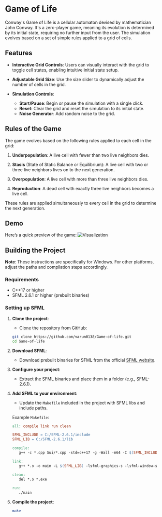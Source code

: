 # Game of Life

Conway's Game of Life is a cellular automaton devised by mathematician John Conway. It's a zero-player game, meaning its evolution is determined by its initial state, requiring no further input from the user. The simulation evolves based on a set of simple rules applied to a grid of cells.

## Features

- **Interactive Grid Controls**:
Users can visually interact with the grid to toggle cell states, enabling intuitive initial state setup.

- **Adjustable Grid Size**:
Use the size slider to dynamically adjust the number of cells in the grid.

- **Simulation Controls**:
   - **Start/Pause**: Begin or pause the simulation with a single click.
   - **Reset**: Clear the grid and reset the simulation to its initial state.
   - **Noise Generator**: Add random noise to the grid.

## Rules of the Game

The game evolves based on the following rules applied to each cell in the grid:

1. **Underpopulation**:   A live cell with fewer than two live neighbors dies.

2. **Stasis** (State of Static Balance or Equilibrium): A live cell with two or three live neighbors lives on to the next generation.

3. **Overpopulation**: A live cell with more than three live neighbors dies.

4. **Reproduction**: A dead cell with exactly three live neighbors becomes a live cell.

These rules are applied simultaneously to every cell in the grid to determine the next generation.

## Demo
Here’s a quick preview of the game:
![Visualization](Gifs/demo3.gif)

## Building the Project
**Note**: These instructions are specifically for Windows. For other platforms, adjust the paths and compilation steps accordingly.

### Requirements

- C++17 or higher
- SFML 2.6.1 or higher (prebuilt binaries)

### Setting up SFML
1. **Clone the project**:
   - Clone the repository from GitHub:
   ```bash
   git clone https://github.com/varun0138/Game-of-life.git
   cd Game-of-life
   ```

2. **Download SFML**: 
   - Download prebuilt binaries for SFML from the official [SFML website](https://www.sfml-dev.org/index.php).
   
3. **Configure your project**:
   - Extract the SFML binaries and place them in a folder (e.g., SFML-2.6.1).
   
4. **Add SFML to your environment**:
   - Update the `Makefile` included in the project with SFML libs and include paths.
   
   Example `Makefile`:
   ```makefile
   all: compile link run clean

   SFML_INCLUDE = C:/SFML-2.6.1/include
   SFML_LIB = C:/SFML-2.6.1/lib

   compile:
      g++ -c *.cpp Gui/*.cpp -std=c++17 -g -Wall -m64 -I $(SFML_INCLUDE) -DSFML_STATIC 

   link:
      g++ *.o -o main -L $(SFML_LIB) -lsfml-graphics-s -lsfml-window-s -lsfml-system-s -lopengl32 -lfreetype -lwinmm -lgdi32 

   clean:
      del *.o *.exe
      
   run:
      ./main
    ```
5. **Compile the project**:
    ```bash
    make
    ```